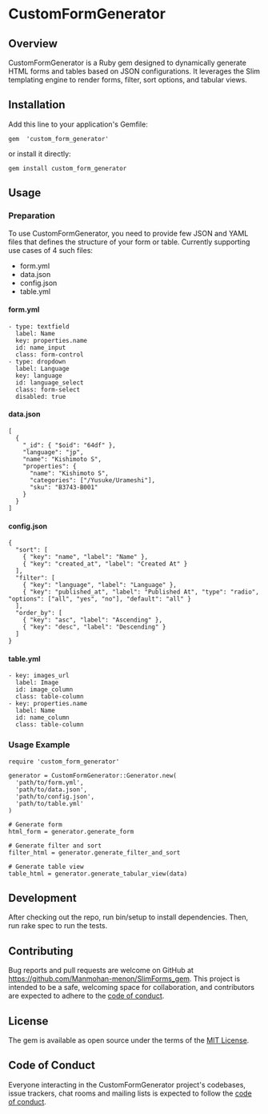 # CustomFormGenerator

## Overview

CustomFormGenerator is a Ruby gem designed to dynamically generate HTML forms and tables based on JSON configurations. It leverages the Slim templating engine to render forms, filter, sort options, and tabular views.

## Installation

Add this line to your application's Gemfile:

    gem  'custom_form_generator'
or install it directly:

    gem install custom_form_generator

## Usage

### Preparation

To use CustomFormGenerator, you need to provide few JSON and YAML files that defines the structure of your form or table. Currently supporting use cases of 4 such files:
- form.yml
- data.json
- config.json
- table.yml

#### form.yml
```
- type: textfield
  label: Name
  key: properties.name
  id: name_input
  class: form-control
- type: dropdown
  label: Language
  key: language
  id: language_select
  class: form-select
  disabled: true
```

#### data.json
```
[
  {
    "_id": { "$oid": "64df" },
    "language": "jp",
    "name": "Kishimoto S",
    "properties": {
      "name": "Kishimoto S",
      "categories": ["/Yusuke/Urameshi"],
      "sku": "B3743-B001"
    }
  }
]

```

#### config.json
```
{
  "sort": [
    { "key": "name", "label": "Name" },
    { "key": "created_at", "label": "Created At" }
  ],
  "filter": [
    { "key": "language", "label": "Language" },
    { "key": "published_at", "label": "Published At", "type": "radio", "options": ["all", "yes", "no"], "default": "all" }
  ],
  "order_by": [
    { "key": "asc", "label": "Ascending" },
    { "key": "desc", "label": "Descending" }
  ]
}

```

#### table.yml
```
- key: images_url
  label: Image
  id: image_column
  class: table-column
- key: properties.name
  label: Name
  id: name_column
  class: table-column
```

### Usage Example

```
require 'custom_form_generator'

generator = CustomFormGenerator::Generator.new(
  'path/to/form.yml',
  'path/to/data.json',
  'path/to/config.json',
  'path/to/table.yml'
)

# Generate form
html_form = generator.generate_form

# Generate filter and sort
filter_html = generator.generate_filter_and_sort

# Generate table view
table_html = generator.generate_tabular_view(data)
```

## Development

After checking out the repo, run bin/setup to install dependencies. Then, run rake spec to run the tests.

## Contributing

Bug reports and pull requests are welcome on GitHub at https://github.com/Manmohan-menon/SlimForms_gem. This project is intended to be a safe, welcoming space for collaboration, and contributors are expected to adhere to the [code of conduct](https://github.com/Manmohan-menon/SlimForms_gem/CODE_OF_CONDUCT.md).

## License

The gem is available as open source under the terms of the [MIT License](https://opensource.org/licenses/MIT).

## Code of Conduct

Everyone interacting in the CustomFormGenerator project's codebases, issue trackers, chat rooms and mailing lists is expected to follow the [code of conduct](https://github.com/Manmohan-menon/SlimForms_gem/CODE_OF_CONDUCT.md).
